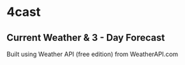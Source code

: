 # 4cast

## Current Weather & 3 - Day Forecast

Built using Weather API (free edition) from WeatherAPI.com
